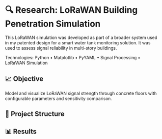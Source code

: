 # 🔍 Research: LoRaWAN Building Penetration Simulation
 This LoRaWAN simulation was developed as part of a broader system used in my patented design for a smart water tank monitoring solution. It was used to assess signal reliability in multi-story buildings.

Technologies: Python • Matplotlib • PyYAML • Signal Processing • LoRaWAN Simulation

## 📈 Objective
Model and visualize LoRaWAN signal strength through concrete floors with configurable parameters and sensitivity comparison.

## 📁 Project Structure

## 📊 Results
